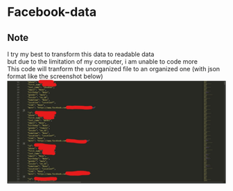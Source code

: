 # Facebook-data
## Note 
I try my best to transform this data to readable data
<br>but due to the limitation of my computer, i am unable to code more
<br>This code will tranform the unorganized file to an organized one (with json format like the screenshot below)
![Demo Photo](/DemoOut.jpg)
